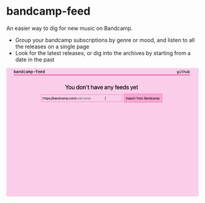 # bandcamp-feed

An easier way to dig for new music on Bandcamp.

* Group your bandcamp subscriptions by genre or mood, and listen to all the releases on a single page
* Look for the latest releases, or dig into the archives by starting from a date in the past

![demo](demo.gif)
